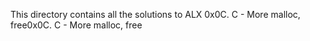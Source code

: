 This directory contains all the solutions to ALX 0x0C. C - More malloc, free0x0C. C - More malloc, free

